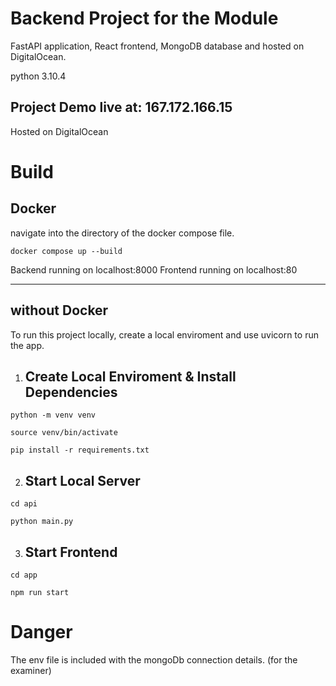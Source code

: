 # Backend Project for the Module

FastAPI application, React frontend, MongoDB database and hosted on DigitalOcean.

python 3.10.4

## Project Demo live at: 167.172.166.15
Hosted on DigitalOcean


# Build

## Docker
navigate into the directory of the docker compose file.
```
docker compose up --build
```
Backend running on localhost:8000
Frontend running on localhost:80

***

## without Docker
To run this project locally, create a local enviroment and use uvicorn to run the app.

1. ## Create Local Enviroment & Install Dependencies
```
python -m venv venv

source venv/bin/activate

pip install -r requirements.txt
```

2. ## Start Local Server
```
cd api

python main.py
```
3. ## Start Frontend
```
cd app

npm run start
```


# Danger
The env file is included with the mongoDb connection details.
(for the examiner)
